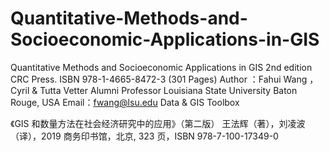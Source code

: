 # Quantitative-Methods-and-Socioeconomic-Applications-in-GIS
Quantitative Methods and Socioeconomic Applications in GIS 2nd edition
CRC Press. ISBN 978-1-4665-8472-3 (301 Pages)
Author ：Fahui Wang ，Cyril & Tutta Vetter Alumni Professor
Louisiana State University
Baton Rouge, USA
Email：fwang@lsu.edu
Data & GIS Toolbox

《GIS 和数量方法在社会经济研究中的应用》（第二版）
王法辉（著），刘凌波（译），2019
商务印书馆，北京, 323 页，ISBN 978-7-100-17349-0
 
